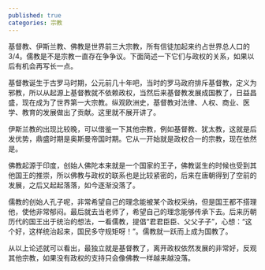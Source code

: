 ```yaml
---
published: true
categories: 宗教
---
```

基督教、伊斯兰教、佛教是世界前三大宗教，所有信徒加起来约占世界总人口的3/4。儒教是不是宗教一直存在争争议。下面简述一下它们与政权的关系，如果以后有机会再写长一点。

基督教诞生于古罗马时期，公元前几十年吧，当时的罗马政府排斥基督教，定义为邪教，所以从起源上基督教就不依赖政权，当然后来基督教发展成国教了，日益昌盛，现在成为了世界第一大宗教。纵观欧洲史，基督教对法律、人权、商业、医学、教育的发展做出了贡献。这里就不展开讲了。

伊斯兰教的出现比较晚，可以借鉴一下其他宗教，例如基督教、犹太教，这就是后发优势，鼎盛时期是奥斯曼帝国时期。它从一开始就是政权合一的宗教，现在依然是。

佛教起源于印度，创始人佛陀本来就是一个国家的王子，佛教诞生的时候也受到其他国王的推崇，所以佛教与政权的联系也是比较紧密的，后来在唐朝得到了空前的发展，之后又起起落落，如今逐渐没落了。

儒教的创始人孔子呢，非常希望自己的理念能被某个政权采纳，但是国王都不搭理他，使他非常郁闷。最后就去当老师了，希望自己的理念能够传承下去。后来历朝历代的国王出于统治的想法，一看儒教，提倡“君君臣臣、父父子子”，心想：“这个好，这样统治起来，国民多守规矩呀！”。儒教就一跃而上成为国教了。

从以上论述就可以看出，最独立就是基督教了，离开政权依然发展的非常好，反观其他宗教，如果没有政权的支持只会像佛教一样越来越没落。